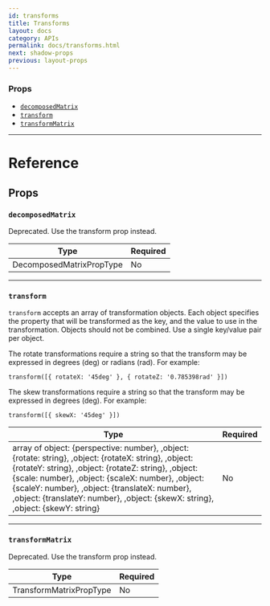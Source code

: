 ```yaml
---
id: transforms
title: Transforms
layout: docs
category: APIs
permalink: docs/transforms.html
next: shadow-props
previous: layout-props
---
```

### Props

- [`decomposedMatrix`](docs/transforms.html#decomposedmatrix)
- [`transform`](docs/transforms.html#transform)
- [`transformMatrix`](docs/transforms.html#transformmatrix)






---

# Reference

## Props

### `decomposedMatrix`

Deprecated. Use the transform prop instead.

| Type | Required |
| - | - |
| DecomposedMatrixPropType | No |




---

### `transform`

`transform` accepts an array of transformation objects. Each object specifies
the property that will be transformed as the key, and the value to use in the
transformation. Objects should not be combined. Use a single key/value pair
per object.

The rotate transformations require a string so that the transform may be
expressed in degrees (deg) or radians (rad). For example:

`transform([{ rotateX: '45deg' }, { rotateZ: '0.785398rad' }])`

The skew transformations require a string so that the transform may be
expressed in degrees (deg). For example:

`transform([{ skewX: '45deg' }])`

| Type | Required |
| - | - |
| array of object: {perspective: number}, ,object: {rotate: string}, ,object: {rotateX: string}, ,object: {rotateY: string}, ,object: {rotateZ: string}, ,object: {scale: number}, ,object: {scaleX: number}, ,object: {scaleY: number}, ,object: {translateX: number}, ,object: {translateY: number}, ,object: {skewX: string}, ,object: {skewY: string} | No |




---

### `transformMatrix`

Deprecated. Use the transform prop instead.

| Type | Required |
| - | - |
| TransformMatrixPropType | No |






